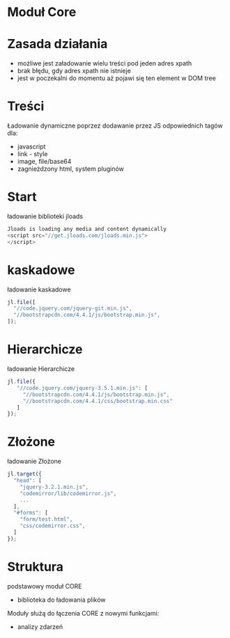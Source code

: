 # Moduł Core


# Zasada działania

+ możliwe jest załadowanie wielu treści pod jeden adres xpath
+ brak błędu, gdy adres xpath nie istnieje
+ jest w poczekalni do momentu aż pojawi się ten element w DOM tree


# Treści

Ładowanie dynamiczne poprzez dodawanie przez JS odpowiednich tagów dla:

+ javascript
+ link - style
+ image, file/base64
+ zagnieżdzony html, system pluginów


# Start 
ładowanie biblioteki jloads

```javascript [2]
Jloads is loading any media and content dynamically
<script src="//get.jloads.com/jloads.min.js"> 
</script>
```


# kaskadowe
ładowanie kaskadowe
```javascript [2-3]
jl.file([
  "//code.jquery.com/jquery-git.min.js",
  "//bootstrapcdn.com/4.4.1/js/bootstrap.min.js",
]);
```


# Hierarchicze
ładowanie Hierarchicze
```javascript [2]
jl.file({
   "//code.jquery.com/jquery-3.5.1.min.js": [
     "//bootstrapcdn.com/4.4.1/js/bootstrap.min.js",
     "//bootstrapcdn.com/4.4.1/css/bootstrap.min.css"
   ]
});
```


# Złożone
ładowanie Złożone
```javascript [3-4|8-9]
jl.target({
  "head": [
    "jquery-3.2.1.min.js",
    "codemirror/lib/codemirror.js", 
    ...
  ],
  "#forms": [
    "form/test.html",
    "css/codemirror.css",
  ]
});
```


# Struktura

podstawowy moduł CORE
+ biblioteka do ładowania plików

Moduły służą do łączenia CORE z nowymi funkcjami:
+ analizy zdarzeń
